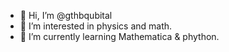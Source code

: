- 👋 Hi, I’m @gthbqubital
- 👀 I’m interested in physics and math. 
- 🌱 I’m currently learning Mathematica & phython. 

<!---
gthbqubital/gthbqubital is a ✨ special ✨ repository because its `README.md` (this file) appears on your GitHub profile.
You can click the Preview link to take a look at your changes.
--->
